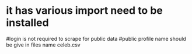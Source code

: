 # it has various import need to be installed
#login is not  required to scrape for public data 
#public profile name should be give in files name celeb.csv

